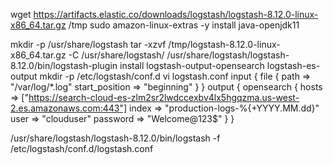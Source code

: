 wget https://artifacts.elastic.co/downloads/logstash/logstash-8.12.0-linux-x86_64.tar.gz /tmp
sudo amazon-linux-extras -y install java-openjdk11


mkdir -p /usr/share/logstash
tar -xzvf /tmp/logstash-8.12.0-linux-x86_64.tar.gz -C /usr/share/logstash/
/usr/share/logstash/logstash-8.12.0/bin/logstash-plugin install logstash-output-opensearch logstash-es-output
mkdir -p /etc/logstash/conf.d
vi logstash.conf
input {
    file {
        path => "/var/log/*.log"
        start_position => "beginning"
    }
}
output {
    opensearch {
        hosts => ["https://search-cloud-es-zlm2sr2lwdccexbv4lx5hgqzma.us-west-2.es.amazonaws.com:443"]
        index => "production-logs-%{+YYYY.MM.dd}"
        user => "clouduser"
        password => "Welcome@123$"
    }
}


/usr/share/logstash/logstash-8.12.0/bin/logstash -f /etc/logstash/conf.d/logstash.conf













